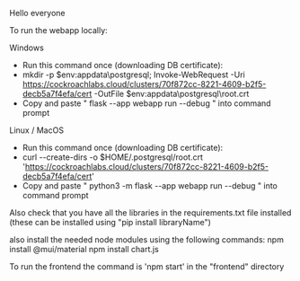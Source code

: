 Hello everyone

To run the webapp locally:

Windows
- Run this command once (downloading DB certificate):
- mkdir -p $env:appdata\postgresql\; Invoke-WebRequest -Uri https://cockroachlabs.cloud/clusters/70f872cc-8221-4609-b2f5-decb5a7f4efa/cert -OutFile $env:appdata\postgresql\root.crt
- Copy and paste " flask --app webapp run --debug " into command prompt


Linux / MacOS
- Run this command once (downloading DB certificate):
- curl --create-dirs -o $HOME/.postgresql/root.crt 'https://cockroachlabs.cloud/clusters/70f872cc-8221-4609-b2f5-decb5a7f4efa/cert'
- Copy and paste " python3 -m flask --app webapp run --debug " into command prompt


Also check that you have all the libraries in the requirements.txt file installed (these can be installed using "pip install libraryName")

also install the needed node modules using the following commands:
npm install @mui/material
npm install chart.js

To run the frontend the command is 'npm start' in the "frontend" directory
